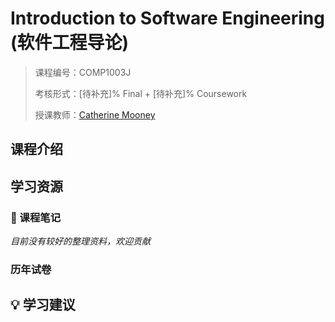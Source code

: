 # Introduction to Software Engineering (软件工程导论)

> 课程编号：COMP1003J
>
> 考核形式：[待补充]% Final + [待补充]% Coursework
>
> 授课教师：[Catherine Mooney](https://people.ucd.ie/CATHERINE.MOONEY)
>

## 课程介绍


## 学习资源

### 📝 课程笔记
*目前没有较好的整理资料，欢迎贡献*


### 历年试卷

## 💡 学习建议

